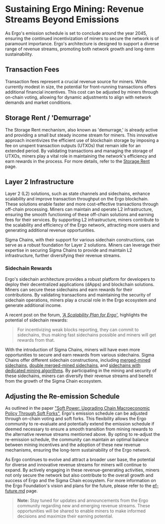 # Sustaining Ergo Mining: Revenue Streams Beyond Emissions

As Ergo's emission schedule is set to conclude around the year 2045, ensuring the continued incentivization of miners to secure the network is of paramount importance. Ergo's architecture is designed to support a diverse range of revenue streams, promoting both network growth and long-term sustainability.

## Transaction Fees

Transaction fees represent a crucial revenue source for miners. While currently modest in size, the potential for front-running transactions offers additional financial incentives. This cost can be adjusted by miners through on-chain voting, allowing for dynamic adjustments to align with network demands and market conditions.

## Storage Rent / 'Demurrage'

The Storage Rent mechanism, also known as 'demurrage,' is already active and providing a small but steady income stream for miners. This innovative approach incentivizes the efficient use of blockchain storage by imposing a fee on unspent transaction outputs (UTXOs) that remain idle for an extended period. By validating transactions and managing the storage of UTXOs, miners play a vital role in maintaining the network's efficiency and earn rewards in the process. For more details, refer to the [Storage Rent](rent.md) page.

## Layer 2 Infrastructure

Layer 2 (L2) solutions, such as state channels and sidechains, enhance scalability and improve transaction throughput on the Ergo blockchain. These solutions enable faster and more cost-effective transactions through off-chain processing. Miners can maintain and operate L2 infrastructure, ensuring the smooth functioning of these off-chain solutions and earning fees for their services. By supporting L2 infrastructure, miners contribute to the scalability and efficiency of the Ergo network, attracting more users and generating additional revenue opportunities.

Sigma Chains, with their support for various sidechain constructions, can serve as a robust foundation for Layer 2 solutions. Miners can leverage their expertise in securing Sigma Chains to provide and maintain L2 infrastructure, further diversifying their revenue streams.

### Sidechain Rewards

Ergo's sidechain architecture provides a robust platform for developers to deploy their decentralized applications (dApps) and blockchain solutions. Miners can secure these sidechains and earn rewards for their contributions. By validating transactions and maintaining the security of sidechain operations, miners play a crucial role in the Ergo ecosystem and generate additional income.

A recent post on the forum, [*'A Scalability Plan for Ergo'*](https://www.ergoforum.org/t/a-scalability-plan-for-ergo/226/5), highlights the potential of sidechain rewards:

> For incentivizing weak blocks reporting, they can commit to sidechains, thus making fast sidechains possible and miners will get rewards from that.

With the introduction of Sigma Chains, miners will have even more opportunities to secure and earn rewards from various sidechains. Sigma Chains offer different sidechain constructions, including [merged-mined sidechains](sigma-chains.md#sidechain-constructions), [double merged-mined sidechains](sigma-chains.md#sidechain-constructions), and [sidechains with dedicated mining algorithms](sigma-chains.md#sidechain-constructions). By participating in the mining and security of these sidechains, miners can diversify their revenue streams and benefit from the growth of the Sigma Chain ecosystem.


## Adjusting the Re-emission Schedule

As outlined in the paper ["Soft Power: Upgrading Chain Macroeconomic Policy Through Soft Forks"](https://eprint.iacr.org/2021/577.pdf), Ergo's emission schedule can be adjusted through on-chain voting and soft forks. This flexibility allows the Ergo community to re-evaluate and potentially extend the emission schedule if deemed necessary to ensure a smooth transition from mining rewards to the alternative revenue streams mentioned above. By opting to re-adjust the re-emission schedule, the community can maintain an optimal balance between mining incentives and the adoption of these new revenue mechanisms, ensuring the long-term sustainability of the Ergo network.

As Ergo continues to evolve and attract a broader user base, the potential for diverse and innovative revenue streams for miners will continue to expand. By actively engaging in these revenue-generating activities, miners not only secure the network but also contribute to the overall growth and success of Ergo and the Sigma Chain ecosystem. For more information on the Ergo Foundation's vision and plans for the future, please refer to the [ef-future.md](ef-future.md) page.

> **Note:** Stay tuned for updates and announcements from the Ergo community regarding new and emerging revenue streams. These opportunities will be shared to enable miners to make informed decisions and maximize their earning potential.